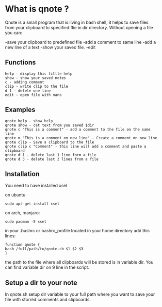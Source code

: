 # What is qnote ?

Qnote is a small program that is living in bash shell, it helps to save files from your 
clipboard to specified flie in dir directory. Without opening a file you can:

-save your clipboard to predefined file
-add a comment to same line
-add a new line of a text
-show your saved file. 
-edit 

## Functions 
```
help - display this little help
show - show your saved notes 
c - adding comment 
clip - write clip to the file 
d 1 - delete one line
edit - open file with nano
```
## Examples
```
qnote help - show help
qnote show - cat text from you saved $dir
qnote c "This is a comment" - add a comment to the file on the same line
qnote n "This is a comment on new line" - Create a comment on new line 
qnote clip - Save a clipboard to the file
qnote clip c "Comment" - this line will add a comment and paste a clipboard
qnote d 1 - delete last 1 line form a file 
qnote d 3 - delete last 3 lines from a file

```
## Installation

You need to have installed xsel

on ubuntu:
```
sudo apt-get install xsel
```
on arch, manjaro:
```
sudo pacman -S xsel
```
in your .bashrc or bashrc_profile located in your home directory add this lines:
```
function qnote {
bash /full/path/to/qnote.sh $1 $2 $3
}
```
the path to the file where all clipboards will be stored is in variable dir.
You can find variable dir on 9 line in the script. 

## Setup a dir to your note

In qnote.sh setup dir variable to your full path where you want to save your file with storred comments and clipboards.

